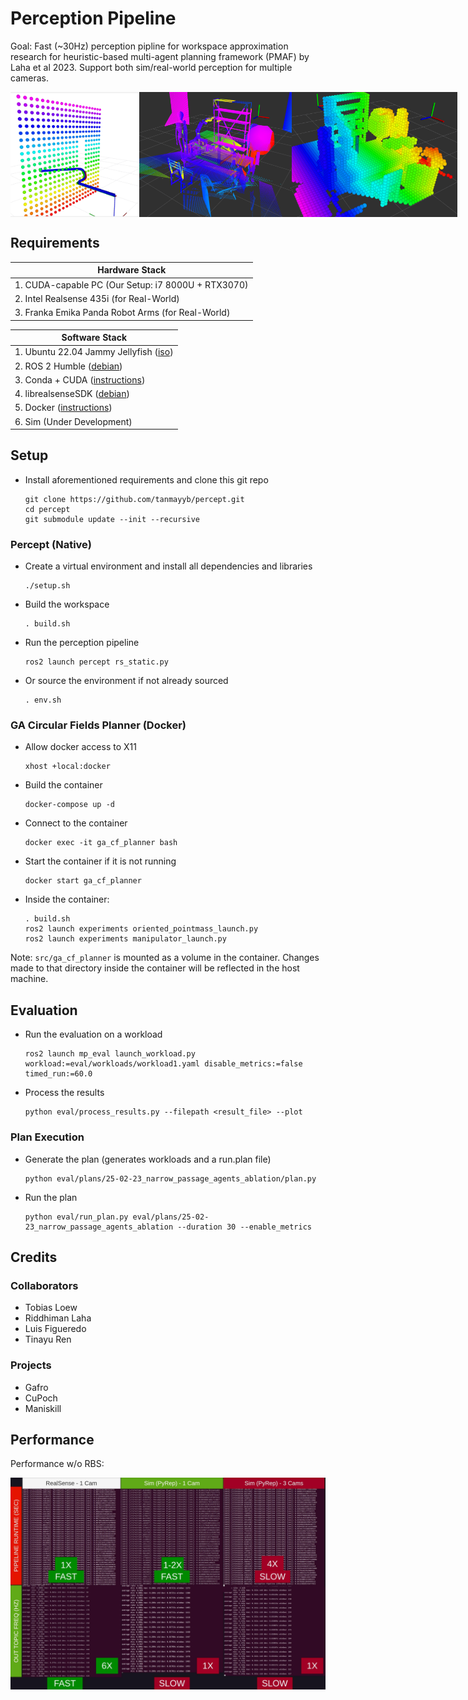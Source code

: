 # Perception Pipeline

Goal: Fast (~30Hz) perception pipline for workspace approximation research for heuristic-based multi-agent planning framework (PMAF) by Laha et al 2023. Support both sim/real-world perception for multiple cameras.

<div style="display: flex; justify-content: space-between; align-items: center;">
    <img src="imgs/250218_velocity_heuristic.png" height="200px" alt="Velocity Heuristic"/>
    <img src="imgs/250121_rviz_pointclouds.png" height="200px" alt="Rviz PointCloud"/>
    <img src="imgs/250121_rviz_primitives.png" height="200px" alt="Rviz Primitives"/>
</div>


## Requirements


| Hardware Stack                                     |
| ---------------------------------------------------- |
| 1. CUDA-capable PC (Our Setup: i7 8000U + RTX3070) |
| 2. Intel Realsense 435i (for Real-World)           |
| 3. Franka Emika Panda Robot Arms (for Real-World)  |


| Software Stack                                                                                                      |
| --------------------------------------------------------------------------------------------------------------------- |
| 1. Ubuntu 22.04 Jammy Jellyfish ([iso](https://releases.ubuntu.com/focal/https:/))                                      |
| 2. ROS 2 Humble ([debian](http://wiki.ros.org/noetic/Installation/Debianhttps:/))                                   |
| 3. Conda + CUDA ([instructions](https://x.com/jeremyphoward/status/1697435241152127369))                            |
| 4. librealsenseSDK ([debian](https://github.com/IntelRealSense/librealsense/blob/master/doc/distribution_linux.md)) |
| 5. Docker ([instructions](https://github.com/tanmayyb/setup/blob/main/docker.sh)) |
| 6. Sim (Under Development)      |

## Setup

- Install aforementioned requirements and clone this git repo
    ```
    git clone https://github.com/tanmayyb/percept.git
    cd percept
    git submodule update --init --recursive
    ```

### Percept (Native)

- Create a virtual environment and install all dependencies and libraries
    ```
    ./setup.sh
    ```

- Build the workspace
    ```
    . build.sh
    ```

- Run the perception pipeline
    ```
    ros2 launch percept rs_static.py
    ```
- Or source the environment if not already sourced
    ```
    . env.sh
    ```

### GA Circular Fields Planner (Docker)

- Allow docker access to X11
    ```
    xhost +local:docker
    ```

- Build the container
    ```
    docker-compose up -d
    ```

- Connect to the container
    ```
    docker exec -it ga_cf_planner bash
    ```

- Start the container if it is not running
    ```
    docker start ga_cf_planner
    ```

- Inside the container:
    ```
    . build.sh
    ros2 launch experiments oriented_pointmass_launch.py
    ros2 launch experiments manipulator_launch.py
    ```

Note: `src/ga_cf_planner` is mounted as a volume in the container. Changes made to that directory inside the container will be reflected in the host machine.

## Evaluation

- Run the evaluation on a workload
    ```
    ros2 launch mp_eval launch_workload.py workload:=eval/workloads/workload1.yaml disable_metrics:=false timed_run:=60.0
    ```

- Process the results
    ```
    python eval/process_results.py --filepath <result_file> --plot
    ```
### Plan Execution
- Generate the plan (generates workloads and a run.plan file)
    ```
    python eval/plans/25-02-23_narrow_passage_agents_ablation/plan.py
    ```

- Run the plan
    ```
    python eval/run_plan.py eval/plans/25-02-23_narrow_passage_agents_ablation --duration 30 --enable_metrics
    ```

## Credits

### Collaborators

- Tobias Loew
- Riddhiman Laha
- Luis Figueredo
- Tinayu Ren

### Projects

- Gafro
- CuPoch
- Maniskill

## Performance


Performance w/o RBS:

![Profiling Perception Pipeline](imgs/250121_pipeline_perf-min.jpg)
